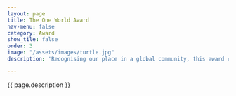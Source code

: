 ```yaml
---
layout: page
title: The One World Award
nav-menu: false
category: Award
show_tile: false
order: 3
image: "/assets/images/turtle.jpg"
description: 'Recognising our place in a global community, this award celebrates action and engagement in global environmentalism, specifically for overseas initiatives where a school has been involved.'

---
```

{{ page.description }}
